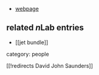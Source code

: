 

* [webpage](http://prf.osu.eu/kma/index.php?idc=48210)

## related $n$Lab entries

* [[jet bundle]]

category: people

[[!redirects David John Saunders]]